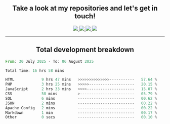<h2 align="center">
  Take a look at my repositories and let's get in touch!
</h2>
<p align="center">
  <a href="https://www.instagram.com/rayhanarkan?igsh=MXM3dHhmMTZ3ZWVsaA==">
    <img src="https://img.icons8.com/material-outlined/30/689d6a/instagram.png"/>
  </a>
  <a href="https://www.linkedin.com/in/rayhanarkan/">
    <img src="https://img.icons8.com/material-outlined/30/689d6a/linkedin.png"/>
  </a>
  <a href="">
    <img src="https://img.icons8.com/material-outlined/30/689d6a/geography.png"/>
  </a>
  <a href="mailto:rayhanarkan30@gmail.com">
    <img src="https://img.icons8.com/material-outlined/30/689d6a/email.png"/>
  </a>
</p>

---

<h2 align="center">Total development breakdown</h2>

<p align="center">
<!--START_SECTION:waka-->

```rust
From: 30 July 2025 - To: 06 August 2025

Total Time: 16 hrs 58 mins

HTML            9 hrs 47 mins   >>>>>>>>>>>>>>-----------   57.64 %
PHP             3 hrs 25 mins   >>>>>--------------------   20.15 %
JavaScript      2 hrs 33 mins   >>>>---------------------   15.07 %
CSS             58 mins         >------------------------   05.79 %
SQL             6 mins          -------------------------   00.62 %
JSON            2 mins          -------------------------   00.22 %
Apache Config   2 mins          -------------------------   00.22 %
Markdown        1 min           -------------------------   00.17 %
Other           0 secs          -------------------------   00.10 %
```

<!--END_SECTION:waka-->
</p>
